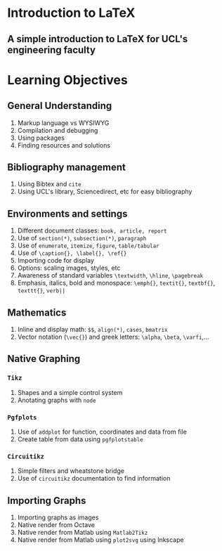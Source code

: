 # Introduction to LaTeX 

A simple introduction to LaTeX for UCL's engineering faculty 
----------
# Learning Objectives
## General Understanding
1. Markup language vs WYSIWYG
2. Compilation and debugging
3. Using packages
4. Finding resources and solutions

## Bibliography management
1. Using Bibtex and `cite`
2. Using UCL's library, Sciencedirect, etc for easy bibliography

## Environments and settings
1. Different document classes: `book, article, report`
2. Use of `section(*)`, `subsection(*)`, `paragraph`
3. Use of `enumerate`, `itemize`, `figure`, `table/tabular`
4. Use of `\caption{}, \label{}, \ref{}`
5. Importing code for display
6. Options: scaling images, styles, etc
7. Awareness of standard variables `\textwidth`, `\hline`, `\pagebreak`
8. Emphasis, italics, bold and monospace: `\emph{}`, `textit{}`, `textbf{}`, `texttt{}`, `verb||`

## Mathematics
1. Inline and display math: `$$`, `align(*)`, `cases`, `bmatrix`
2. Vector notation (`\vec{}`) and greek letters: `\alpha`, `\beta`, `\varfi`,...

## Native Graphing
### `Tikz`
1. Shapes and a simple control system
2. Anotating graphs with `node`

### `Pgfplots`
1. Use of `addplot` for function, coordinates and data from file
2. Create table from data using `pgfplotstable`
### `Circuitikz`
1. Simple filters and wheatstone bridge
2. Use of `circuitikz` documentation to find information

## Importing Graphs
1. Importing graphs as images
2. Native render from Octave
3. Native render from Matlab using `Matlab2Tikz`
4. Native render from Matlab using `plot2svg` using Inkscape
